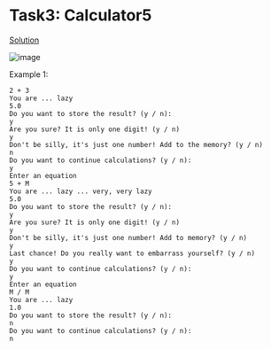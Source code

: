 # Task3: Calculator5

[Solution](calculator5.py)

![image](https://user-images.githubusercontent.com/33476575/145835622-f4a4e641-1589-49d4-9e4d-b4ea3e550130.png)

Example 1:

```Enter an equation
2 + 3
You are ... lazy
5.0
Do you want to store the result? (y / n):
y
Are you sure? It is only one digit! (y / n)
y
Don't be silly, it's just one number! Add to the memory? (y / n)
n
Do you want to continue calculations? (y / n):
y
Enter an equation
5 + M
You are ... lazy ... very, very lazy
5.0
Do you want to store the result? (y / n):
y
Are you sure? It is only one digit! (y / n)
y
Don't be silly, it's just one number! Add to memory? (y / n)
y
Last chance! Do you really want to embarrass yourself? (y / n)
y
Do you want to continue calculations? (y / n):
y
Enter an equation
M / M
You are ... lazy
1.0
Do you want to store the result? (y / n):
n
Do you want to continue calculations? (y / n):
n
```
